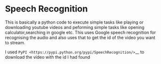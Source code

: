Speech Recognition
==================  
This is basically a python code to execute simple tasks like playing or downloading youtube videos and peforming simple tasks like opening calculator,searching in google etc.
This uses Google speech recognition for recognising the audio and also uses that to get the id of the video you want to stream.

I used  `PyPI <https://pypi.python.org/pypi/SpeechRecognition/>`__ to download the video with the id I had found

